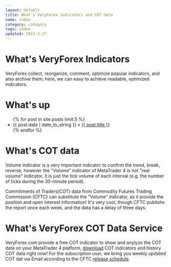 ```yaml
---
layout: default
title: What's VeryForex indicators and COT data
name: index
category: category
tags: index
updated: 2013-3-27
---
```


What's VeryForex Indicators
=================================
VeryForex collect, reorganize, comment, optimize popular indicators, and also archive them, here, we can easy to achieve readable, optimized indicators.

What's up
=================================
<ul>
{% for post in site.posts limit:5 %}
    <li><span>{{ post.date | date_to_string }}</span> &raquo; <a href="{{ post.url }}">{{ post.title }}</a></li>
{% endfor %}
</ul>

What's COT data
=================================

Volume indicator is a very important indicator to confirm the trend, break, reverse, however the "Volume" indicator of MetaTrader 4 is not "real volume" indicator, it is just the tick volume of each interval (e.g. the number of ticks during the 30-minute period).

Commitments of Traders(COT) data from Commodity Futures Trading Commission (CFTC) can substitute the "Volume" indicator, as it provide the position and open interest information! It's very cool, though CFTC publishs the report once each week, and the data has a delay of three days. 


What's VeryForex COT Data Service
=================================

VeryForex.com provide a free COT indicator to show and anylyze the COT data on your MetaTrader 4 platform, [download](/cot/download.html) COT indicators and history COT data right now!
For the subscription user, we bring you weekly updated COT dat via Email according to the CFTC [release schedule](/cot/schedule.html).



